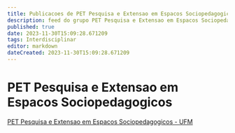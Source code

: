 ```yaml
---
title: Publicacoes de PET Pesquisa e Extensao em Espacos Sociopedagogicos - UFM 
description: feed do grupo PET Pesquisa e Extensao em Espacos Sociopedagogicos - UFM
published: true
date: 2023-11-30T15:09:28.671209
tags: Interdisciplinar
editor: markdown
dateCreated: 2023-11-30T15:09:28.671209
---
```


# PET Pesquisa e Extensao em Espacos Sociopedagogicos
[PET Pesquisa e Extensao em Espacos Sociopedagogicos - UFM](/grupo/213PETPesquisaeExtensaoemEspacosSociopedagogicosUFM.md)